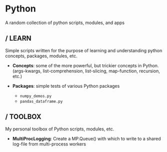 Python
=========

A random collection of python scripts, modules, and apps

/ LEARN
---------
Simple scripts written for the purpose of learning and understanding python concepts, packages, modules, etc.

* **Concepts**: some of the more powerful, but trickier concepts in Python.
    (args-kwargs, list-comprehension, list-slicing, map-function, recursion, etc.)
  
* **Packages**: simple tests of various Python packages
  - ``numpy_demos.py``
  - ``pandas_dataframe.py``
  
/ TOOLBOX
---------
My personal toolbox of Python scripts, modules, etc.
  - **MultiProcLogging**:  Create a MP.Queue() with which to write to a shared log-file from multi-process workers
